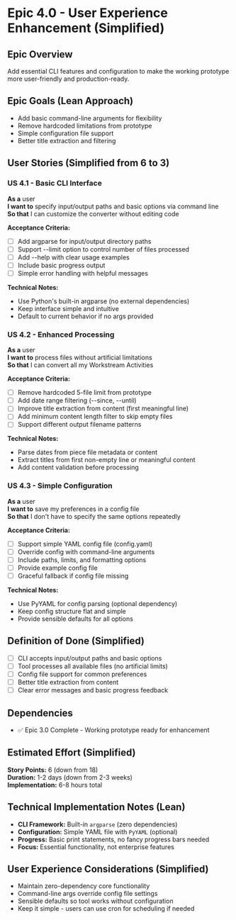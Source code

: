 # Epic 4.0 - User Experience Enhancement (Simplified)

## Epic Overview
Add essential CLI features and configuration to make the working prototype more user-friendly and production-ready.

## Epic Goals (Lean Approach)
- Add basic command-line arguments for flexibility
- Remove hardcoded limitations from prototype
- Simple configuration file support
- Better title extraction and filtering

## User Stories (Simplified from 6 to 3)

### US 4.1 - Basic CLI Interface
**As a** user  
**I want to** specify input/output paths and basic options via command line  
**So that** I can customize the converter without editing code  

**Acceptance Criteria:**
- [ ] Add argparse for input/output directory paths
- [ ] Support --limit option to control number of files processed
- [ ] Add --help with clear usage examples
- [ ] Include basic progress output
- [ ] Simple error handling with helpful messages

**Technical Notes:**
- Use Python's built-in argparse (no external dependencies)
- Keep interface simple and intuitive
- Default to current behavior if no args provided

### US 4.2 - Enhanced Processing
**As a** user  
**I want to** process files without artificial limitations  
**So that** I can convert all my Workstream Activities  

**Acceptance Criteria:**
- [ ] Remove hardcoded 5-file limit from prototype
- [ ] Add date range filtering (--since, --until)
- [ ] Improve title extraction from content (first meaningful line)
- [ ] Add minimum content length filter to skip empty files
- [ ] Support different output filename patterns

**Technical Notes:**
- Parse dates from piece file metadata or content
- Extract titles from first non-empty line or meaningful content
- Add content validation before processing

### US 4.3 - Simple Configuration
**As a** user  
**I want to** save my preferences in a config file  
**So that** I don't have to specify the same options repeatedly  

**Acceptance Criteria:**
- [ ] Support simple YAML config file (config.yaml)
- [ ] Override config with command-line arguments
- [ ] Include paths, limits, and formatting options
- [ ] Provide example config file
- [ ] Graceful fallback if config file missing

**Technical Notes:**
- Use PyYAML for config parsing (optional dependency)
- Keep config structure flat and simple
- Provide sensible defaults for all options

## Definition of Done (Simplified)
- [ ] CLI accepts input/output paths and basic options
- [ ] Tool processes all available files (no artificial limits)
- [ ] Config file support for common preferences
- [ ] Better title extraction from content
- [ ] Clear error messages and basic progress feedback

## Dependencies
- ✅ Epic 3.0 Complete - Working prototype ready for enhancement

## Estimated Effort (Simplified)
**Story Points:** 6 (down from 18)  
**Duration:** 1-2 days (down from 2-3 weeks)  
**Implementation:** 6-8 hours total

## Technical Implementation Notes (Lean)
- **CLI Framework:** Built-in `argparse` (zero dependencies)
- **Configuration:** Simple YAML file with `PyYAML` (optional)
- **Progress:** Basic print statements, no fancy progress bars needed
- **Focus:** Essential functionality, not enterprise features

## User Experience Considerations (Simplified)
- Maintain zero-dependency core functionality
- Command-line args override config file settings
- Sensible defaults so tool works without configuration
- Keep it simple - users can use cron for scheduling if needed